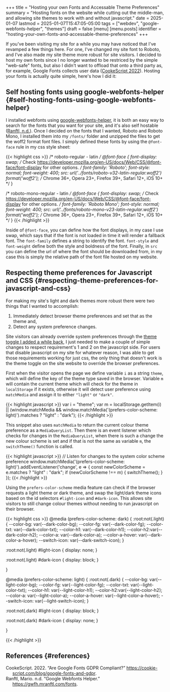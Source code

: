 +++
title = "Hosting your own Fonts and Accessable Theme Preferences"
summary = "Hosting fonts on the website while cutting out the middle-man, and allowing site themes to work with and without javascript."
date = 2025-01-07
lastmod = 2025-01-07T15:47:05-05:00
tags = ["webdev", "google-webfonts-helper", "themes"]
draft = false
[menu]
  [menu.posts]
    identifier = "hosting-your-own-fonts-and-accessable-theme-preferences"
+++

If you've been visiting my site for a while you may have noticed that I've revamped a few things here. For one, I've changed my site font to Roboto, and I've also made my site theme more robust for site visitors. I decided to host my own fonts since I no longer wanted to be restriced by the simple "web-safe" fonts, but also I didn't want to offload that onto a third party as, for example, Google Fonts collects user data (<a href="#citeproc_bib_item_1">CookeScript 2022</a>). Hosting your fonts is actually quite simple, here's how I did it:


## Self hosting fonts using google-webfonts-helper {#self-hosting-fonts-using-google-webfonts-helper}

I installed webfonts using [google-webfonts-helper](https://gwfh.mranftl.com/fonts), it is both an easy way to search for the fonts that you want for your site, and it's also self hostable (<a href="#citeproc_bib_item_2">Ranftl, n.d.</a>). Once I decided on the fonts that I wanted, Roboto and Roboto Mono, I installed them into my `/fonts/` folder and unzipped the files to get the woff2 format font files. I simply defined these fonts by using the `@font-face` rule in my css style sheet:

{{< highlight css >}}
/* roboto-regular - latin */
@font-face {
  font-display: swap; /* Check https://developer.mozilla.org/en-US/docs/Web/CSS/@font-face/font-display for other options. */
  font-family: 'Roboto';
  font-style: normal;
  font-weight: 400;
  src: url('../fonts/roboto-v32-latin-regular.woff2') format('woff2'); /* Chrome 36+, Opera 23+, Firefox 39+, Safari 12+, iOS 10+ */
}

/* roboto-mono-regular - latin */
@font-face {
  font-display: swap; /* Check https://developer.mozilla.org/en-US/docs/Web/CSS/@font-face/font-display for other options. */
  font-family: 'Roboto Mono';
  font-style: normal;
  font-weight: 400;
  src: url('../fonts/roboto-mono-v23-latin-regular.woff2') format('woff2'); /* Chrome 36+, Opera 23+, Firefox 39+, Safari 12+, iOS 10+ */
}
{{< /highlight >}}

Inside of `@font-face`, you can define how the font displays, in my case I use swap, which says that if the font is not loaded in time it will render a fallback font. The `font-family` defines a string to identify the font. `font-style` and `font-weight` define both the style and boldness of the font. Finally, in `src` you can define the url of where the font should be downloaded from, in my case this is simply the relative path of the font file hosted on my website.


## Respecting theme preferences for Javascript and CSS {#respecting-theme-preferences-for-javascript-and-css}

For making my site's light and dark themes more robust there were two things that I wanted to accomplish:

1.  Immediately detect browser theme preferences and set that as the theme and,
2.  Detect any system preference changes.

Site visitors can already override system preferences through the [theme toggle I added a while back](https://jordanherzstein.com/posts/light_theme_plus_i_hate_daylight_savings/), I just needed to make a couple of simple changes to respect requirement's 1 and 2 on the javascript side. For users that disable javascript on my site for whatever reason, I was able to get those requirements working for just css, the only thing that doesn't work is the theme toggle on the site website to override the browser preferences.

First when the visitor opens the page we define variable `i` as a string `theme`, which will define the key of the theme type saved in the browser. Variable `m` will contain the current theme which will check for the theme in `localStorage` if it exists, otherwise it will detect user preference using `matchMedia` and assign it to either `"light"` or `"dark"`.

{{< highlight javascript >}}
var i = "theme";
var m = localStorage.getItem(i) || (window.matchMedia && window.matchMedia('(prefers-color-scheme: light)').matches ? "light" : "dark");
{{< /highlight >}}

This snippet also uses `matchMedia` to return the current colour theme preference as a `MediaQueryList`. Then there is an event listener which checks for changes in the `MediaQueryList`, when there is such a change the new colour scheme is set and if that is not the same as variable `m`, the `switchTheme()` function is called.

{{< highlight javascript >}}
// Listen for changes to the system color scheme preference
window.matchMedia('(prefers-color-scheme: light)').addEventListener('change', e => {
    const newColorScheme = e.matches ? "light" : "dark";
    if (newColorScheme !== m) {
	switchTheme();
    }
});
{{< /highlight >}}

Using the `prefers-color-scheme` media feature can check if the browser requests a light theme or dark theme, and swap the light/dark theme icons based on the id selectors `#light-icon` and `#dark-icon`. This allows site visitors to still change colour themes without needing to run javascript on their browser.

{{< highlight css >}}
@media (prefers-color-scheme: dark) {
  :root:not(.light) {
    --color-bg: var(--dark-color-bg);
    --color-fg: var(--dark-color-fg);
    --color-txt: var(--dark-color-txt);
    --color-h1: var(--dark-color-h1);
    --color-h2:var(--dark-color-h2);
    --color-a: var(--dark-color-a);
    --color-a-hover: var(--dark-color-a-hover);
    --switch-icon: var(--dark-switch-icon);
  }

  :root:not(.light) #light-icon {
      display: none;
  }

  :root:not(.light) #dark-icon {
      display: block;
  }

}

@media (prefers-color-scheme: light) {
  :root:not(.dark) {
    --color-bg: var(--light-color-bg);
    --color-fg: var(--light-color-fg);
    --color-txt: var(--light-color-txt);
    --color-h1: var(--light-color-h1);
    --color-h2:var(--light-color-h2);
    --color-a: var(--light-color-a);
    --color-a-hover: var(--light-color-a-hover);
    --switch-icon: var(--light-switch-icon);
  }

  :root:not(.dark) #light-icon {
      display: block;
  }

  :root:not(.dark) #dark-icon {
      display: none;
  }

}

{{< /highlight >}}


## References {#references}

<style>.csl-entry{text-indent: -1.5em; margin-left: 1.5em;}</style><div class="csl-bib-body">
  <div class="csl-entry"><a id="citeproc_bib_item_1"></a>CookeScript. 2022. “Are Google Fonts GDPR Compliant?” <a href="https://cookie-script.com/blog/google-fonts-and-gdpr">https://cookie-script.com/blog/google-fonts-and-gdpr</a>.</div>
  <div class="csl-entry"><a id="citeproc_bib_item_2"></a>Ranftl, Mario. n.d. “Google Webfonts Helper.” <a href="https://gwfh.mranftl.com/fonts">https://gwfh.mranftl.com/fonts</a>.</div>
</div>

